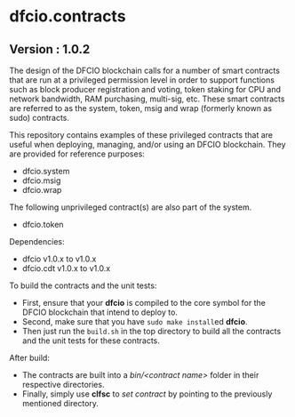 # dfcio.contracts

## Version : 1.0.2

The design of the DFCIO blockchain calls for a number of smart contracts that are run at a privileged permission level in order to support functions such as block producer registration and voting, token staking for CPU and network bandwidth, RAM purchasing, multi-sig, etc.  These smart contracts are referred to as the system, token, msig and wrap (formerly known as sudo) contracts.

This repository contains examples of these privileged contracts that are useful when deploying, managing, and/or using an DFCIO blockchain.  They are provided for reference purposes:

   * dfcio.system
   * dfcio.msig
   * dfcio.wrap

The following unprivileged contract(s) are also part of the system.
   * dfcio.token

Dependencies:
* dfcio v1.0.x to v1.0.x
* dfcio.cdt v1.0.x to v1.0.x

To build the contracts and the unit tests:
* First, ensure that your __dfcio__ is compiled to the core symbol for the DFCIO blockchain that intend to deploy to.
* Second, make sure that you have ```sudo make install```ed __dfcio__.
* Then just run the ```build.sh``` in the top directory to build all the contracts and the unit tests for these contracts.

After build:
* The contracts are built into a _bin/\<contract name\>_ folder in their respective directories.
* Finally, simply use __clfsc__ to _set contract_ by pointing to the previously mentioned directory.
